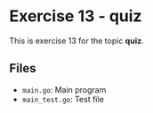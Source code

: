 # Exercise 13 - quiz

This is exercise 13 for the topic **quiz**.

## Files
- `main.go`: Main program
- `main_test.go`: Test file
